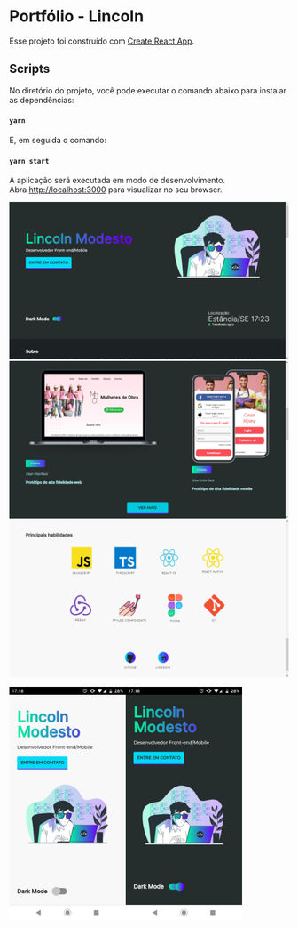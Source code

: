 # Portfólio - Lincoln

Esse projeto foi construído com [Create React App](https://github.com/facebook/create-react-app).

## Scripts

No diretório do projeto, você pode executar o comando abaixo para instalar as dependências:

#### `yarn`

E, em seguida o comando:

#### `yarn start`

A aplicação será executada em modo de desenvolvimento.\
Abra [http://localhost:3000](http://localhost:3000) para visualizar no seu browser.

![home](src/assets/asset1.png?raw=true "home")
![home](src/assets/asset2.png?raw=true "home")
![home](src/assets/asset3.png?raw=true "home")

<div style="display: flex"><br>
<img src="src/assets/asset4.jpeg?raw=true" style="height: 30em"/>
<img src="src/assets/asset5.jpeg?raw=true" style="height: 30em"/>

</div>